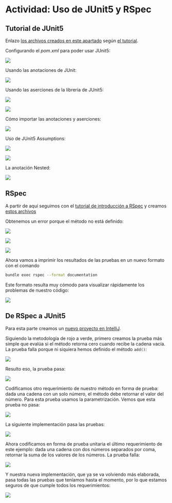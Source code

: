 # Actividad: Uso de JUnit5 y RSpec <!-- omit in toc -->

## Tutorial de JUnit5

Enlazo [los archivos creados en este apartado](./junit_tutorial/) según [el tutorial](https://www.digitalocean.com/community/tutorials/junit5-tutorial).

Configurando el *pom.xml* para poder usar JUnit5:

![](sources/2023-09-09-16-32-36.png)

Usando las anotaciones de JUnit:

![](sources/2023-09-09-17-09-48.png)

Usando las aserciones de la librería de JUnit5:

![](sources/2023-09-09-18-13-55.png)

![](sources/2023-09-09-18-14-47.png)

Cómo importar las anotaciones y aserciones:

![](sources/2023-09-09-18-26-33.png)

Uso de JUnit5 Assumptions:

![](sources/2023-09-09-19-04-44.png)

![](sources/2023-09-09-19-05-55.png)

La anotación Nested:

![](sources/2023-09-09-19-15-13.png)

## RSpec

A partir de aquí seguimos con el [tutorial de introducción a RSpec]() y creamos [estos archivos](./BDD%20with%20RSpec/)

Obtenemos un error porque el método no está definido:

![](sources/2023-09-11-08-32-08.png)

![](sources/2023-09-11-08-39-29.png)

![](sources/2023-09-11-09-04-05.png)

Ahora vamos a imprimir los resultados de las pruebas en un nuevo formato con el comando

```bash
bundle exec rspec --format documentation
```

Este formato resulta muy cómodo para visualizar rápidamente los problemas de nuestro código:

![](sources/2023-09-11-09-01-37.png)

## De RSpec a JUnit5

Para esta parte creamos un [nuevo proyecto en IntelliJ](./rspec_to_junit/).

Siguiendo la metodología de rojo a verde, primero creamos la prueba más simple que evalúa si el método retorna cero cuando recibe la cadena vacía. La prueba falla porque ni siquiera hemos definido el método `add()`:

![](sources/2023-09-11-09-15-45.png)

Resulto eso, la prueba pasa:

![](sources/2023-09-11-09-16-41.png)

Codificamos otro requerimiento de nuestro método en forma de prueba: dada una cadena con un solo número, el método debe retornar el valor del número. Para esta prueba usamos la parametrización. Vemos que esta prueba no pasa:

![](sources/2023-09-11-09-23-36.png)

La siguiente implementación pasa las pruebas:

![](sources/2023-09-11-16-45-19.png)

Ahora codificamos en forma de prueba unitaria el último requerimiento de este ejemplo: dada una cadena con dos números separados por coma, retornar la suma de los valores de los números. La prueba falla: 

![](sources/2023-09-11-16-54-20.png)

Y nuestra nueva implementación, que ya se va volviendo más elaborada, pasa todas las pruebas que teníamos hasta el momento, por lo que estamos seguros de que cumple todos los requerimientos:

![](sources/2023-09-11-17-03-40.png)